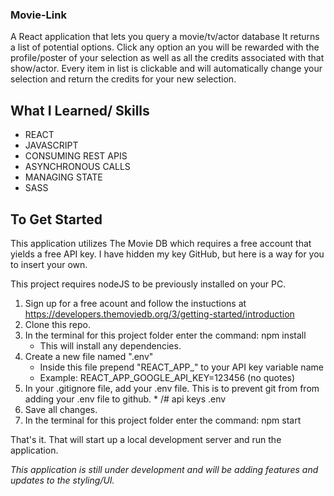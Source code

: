 ### Movie-Link

A React application that lets you query a movie/tv/actor database
It returns a list of potential options. Click any option an you
will be rewarded with the profile/poster of your selection as well
as all the credits associated with that show/actor. Every item in
list is clickable and will automatically change your selection and
return the credits for your new selection.

## What I Learned/ Skills

- REACT
- JAVASCRIPT
- CONSUMING REST APIS
- ASYNCHRONOUS CALLS
- MANAGING STATE
- SASS

## To Get Started

This application utilizes The Movie DB which requires a free account
that yields a free API key. I have hidden my key GitHub, but here is
a way for you to insert your own.

This project requires nodeJS to be previously installed on your PC.

1. Sign up for a free acount and follow the instuctions at https://developers.themoviedb.org/3/getting-started/introduction
2. Clone this repo.
3. In the terminal for this project folder enter the command: npm install
   - This will install any dependencies.
4. Create a new file named ".env"
   - Inside this file prepend "REACT\_APP\_" to your API key variable name
   * Example: REACT_APP_GOOGLE_API_KEY=123456 (no quotes)
5. In your .gitignore file, add your .env file. This is to prevent git from
   from adding your .env file to github. \* /# api keys
   .env
6. Save all changes.
7. In the terminal for this project folder enter the command: npm start

That's it. That will start up a local development server and run the application.

_This application is still under development and will be adding features and
updates to the styling/UI._
